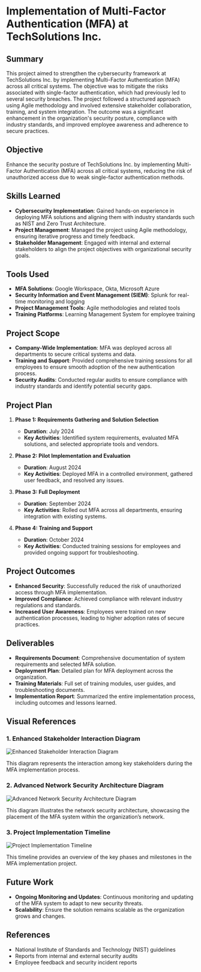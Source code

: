 # Implementation of Multi-Factor Authentication (MFA) at TechSolutions Inc.

## Summary
This project aimed to strengthen the cybersecurity framework at TechSolutions Inc. by implementing Multi-Factor Authentication (MFA) across all critical systems. The objective was to mitigate the risks associated with single-factor authentication, which had previously led to several security breaches. The project followed a structured approach using Agile methodology and involved extensive stakeholder collaboration, training, and system integration. The outcome was a significant enhancement in the organization's security posture, compliance with industry standards, and improved employee awareness and adherence to secure practices.

## Objective
Enhance the security posture of TechSolutions Inc. by implementing Multi-Factor Authentication (MFA) across all critical systems, reducing the risk of unauthorized access due to weak single-factor authentication methods.

## Skills Learned
- **Cybersecurity Implementation**: Gained hands-on experience in deploying MFA solutions and aligning them with industry standards such as NIST and Zero Trust Architecture.
- **Project Management**: Managed the project using Agile methodology, ensuring iterative progress and timely feedback.
- **Stakeholder Management**: Engaged with internal and external stakeholders to align the project objectives with organizational security goals.

## Tools Used
- **MFA Solutions**: Google Workspace, Okta, Microsoft Azure
- **Security Information and Event Management (SIEM)**: Splunk for real-time monitoring and logging
- **Project Management Tools**: Agile methodologies and related tools
- **Training Platforms**: Learning Management System for employee training

## Project Scope
- **Company-Wide Implementation**: MFA was deployed across all departments to secure critical systems and data.
- **Training and Support**: Provided comprehensive training sessions for all employees to ensure smooth adoption of the new authentication process.
- **Security Audits**: Conducted regular audits to ensure compliance with industry standards and identify potential security gaps.

## Project Plan
1. **Phase 1: Requirements Gathering and Solution Selection**
   - **Duration**: July 2024
   - **Key Activities**: Identified system requirements, evaluated MFA solutions, and selected appropriate tools and vendors.
  
2. **Phase 2: Pilot Implementation and Evaluation**
   - **Duration**: August 2024
   - **Key Activities**: Deployed MFA in a controlled environment, gathered user feedback, and resolved any issues.
  
3. **Phase 3: Full Deployment**
   - **Duration**: September 2024
   - **Key Activities**: Rolled out MFA across all departments, ensuring integration with existing systems.

4. **Phase 4: Training and Support**
   - **Duration**: October 2024
   - **Key Activities**: Conducted training sessions for employees and provided ongoing support for troubleshooting.

## Project Outcomes
- **Enhanced Security**: Successfully reduced the risk of unauthorized access through MFA implementation.
- **Improved Compliance**: Achieved compliance with relevant industry regulations and standards.
- **Increased User Awareness**: Employees were trained on new authentication processes, leading to higher adoption rates of secure practices.

## Deliverables
- **Requirements Document**: Comprehensive documentation of system requirements and selected MFA solution.
- **Deployment Plan**: Detailed plan for MFA deployment across the organization.
- **Training Materials**: Full set of training modules, user guides, and troubleshooting documents.
- **Implementation Report**: Summarized the entire implementation process, including outcomes and lessons learned.

## Visual References

### 1. Enhanced Stakeholder Interaction Diagram
![Enhanced Stakeholder Interaction Diagram](https://github.com/user-attachments/assets/e5aa7ca4-c555-4796-b714-8fa1e35a2ab5)


This diagram represents the interaction among key stakeholders during the MFA implementation process.

### 2. Advanced Network Security Architecture Diagram
![Advanced Network Security Architecture Diagram](https://github.com/user-attachments/assets/900bf8fb-bab3-4be0-a4d3-9e2b40196988)


This diagram illustrates the network security architecture, showcasing the placement of the MFA system within the organization’s network.

### 3. Project Implementation Timeline
![Project Implementation Timeline](https://github.com/user-attachments/assets/8f4f6073-95e7-4380-85f4-98b7561d9fbf)


This timeline provides an overview of the key phases and milestones in the MFA implementation project.

## Future Work
- **Ongoing Monitoring and Updates**: Continuous monitoring and updating of the MFA system to adapt to new security threats.
- **Scalability**: Ensure the solution remains scalable as the organization grows and changes.

## References
- National Institute of Standards and Technology (NIST) guidelines
- Reports from internal and external security audits
- Employee feedback and security incident reports

